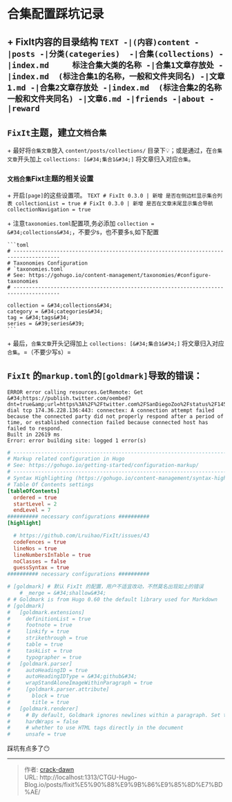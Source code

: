 # 合集配置踩坑记录


&#43; FixIt内容的目录结构
    ``` TEXT
    -|(内容)content
            -|posts
                    -|分类(categeries) 
                    -|合集(collections)
                            -|index.md     标注合集大类的名称
                            -|合集1文章存放处
                                -|index.md  (标注合集1的名称，一般和文件夹同名)
                                -|文章1.md
                            -|合集2文章存放处
                                -|index.md  (标注合集2的名称  一般和文件夹同名)
                                -|文章6.md
            -|friends
            -|about
            -|reward
    ```
---
## `FixIt`主题，建立`文档合集`
&#43; 最好将`合集文章`放入 `content/posts/collections/` 目录下💡；或是通过，在`合集文章`开头加上 `collections: [&#34;集合1&#34;]` 将文章归入对应`合集`。

### `文档合集`Fixt主题的相关设置
&#43; 开启`[page]`的这些设置项。
    ```TEXT
    # FixIt 0.3.0 | 新增 是否在侧边栏显示集合列表
    collectionList = true
    # FixIt 0.3.0 | 新增 是否在文章末尾显示集合导航
    collectionNavigation = true
    ```

&#43; 注意`taxonomies.toml`配置项,务必添加 `collection = &#34;collections&#34;`，不要少s，也不要多s,如下配置

    ```toml
    # -------------------------------------------------------------------------------------
    # Taxonomies Configuration
    # `taxonomies.toml`
    # See: https://gohugo.io/content-management/taxonomies/#configure-taxonomies
    # -------------------------------------------------------------------------------------

    collection = &#34;collections&#34;
    category = &#34;categories&#34;
    tag = &#34;tags&#34;
    series = &#39;series&#39;
    ```
&#43; 最后，`合集文章`开头记得加上 `collections: [&#34;集合1&#34;]` 将文章归入对应`合集`。=（不要少写s）=



## `FixIt` 的`markup.toml`的`[goldmark]`导致的错误：
```text
ERROR error calling resources.GetRemote: Get &#34;https://publish.twitter.com/oembed?dnt=true&amp;url=https%3A%2F%2Ftwitter.com%2FSanDiegoZoo%2Fstatus%2F1453110110599868418&#34;: dial tcp 174.36.228.136:443: connectex: A connection attempt failed because the connected party did not properly respond after a period of time, or established connection failed because connected host has failed to respond.
Built in 22619 ms
Error: error building site: logged 1 error(s)
```

```TOML
# -------------------------------------------------------------------------------------
# Markup related configuration in Hugo
# See: https://gohugo.io/getting-started/configuration-markup/
# -------------------------------------------------------------------------------------
# Syntax Highlighting (https://gohugo.io/content-management/syntax-highlighting)
# Table Of Contents settings
[tableOfContents]
  ordered = true
  startLevel = 2
  endLevel = 7
########## necessary configurations ##########
[highlight]

  # https://github.com/Lruihao/FixIt/issues/43
  codeFences = true
  lineNos = true
  lineNumbersInTable = true
  noClasses = false
  guessSyntax = true
########## necessary configurations ##########

# [goldmark] # 默认 FixIt 的配置，用户不适宜改动，不然莫名出现如上的错误
    # _merge = &#34;shallow&#34;
# # Goldmark is from Hugo 0.60 the default library used for Markdown
# [goldmark]
#   [goldmark.extensions]
#     definitionList = true
#     footnote = true
#     linkify = true
#     strikethrough = true
#     table = true
#     taskList = true
#     typographer = true
#   [goldmark.parser]
#     autoHeadingID = true
#     autoHeadingIDType = &#34;github&#34;
#     wrapStandAloneImageWithinParagraph = true
#     [goldmark.parser.attribute]
#       block = true
#       title = true
#   [goldmark.renderer]
#     # By default, Goldmark ignores newlines within a paragraph. Set to true to render newlines as &lt;br&gt; elements.
#     hardWraps = false
#     # whether to use HTML tags directly in the document
#     unsafe = true
```

踩坑有点多了😶


---

> 作者: [crack-dawn](https://github.com/crack-dawn/)  
> URL: http://localhost:1313/CTGU-Hugo-Blog.io/posts/fixit%E5%90%88%E9%9B%86%E9%85%8D%E7%BD%AE/  

